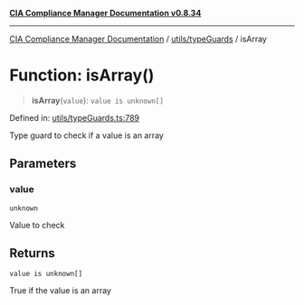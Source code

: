 [**CIA Compliance Manager Documentation v0.8.34**](../../../README.md)

***

[CIA Compliance Manager Documentation](../../../modules.md) / [utils/typeGuards](../README.md) / isArray

# Function: isArray()

> **isArray**(`value`): `value is unknown[]`

Defined in: [utils/typeGuards.ts:789](https://github.com/Hack23/cia-compliance-manager/blob/a33140701dae02a85d2f0d957645dda4d2c4da41/src/utils/typeGuards.ts#L789)

Type guard to check if a value is an array

## Parameters

### value

`unknown`

Value to check

## Returns

`value is unknown[]`

True if the value is an array
